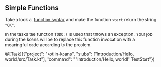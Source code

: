 ## Simple Functions

Take a look at [function syntax](http://kotlinlang.org/docs/reference/basic-syntax.html#defining-functions)
and make the function `start` return the string `"OK"`.

In the tasks the function `TODO()` is used that throws an exception.
Your job during the koans will be to replace this function invocation with a meaningful code according to the problem.


@[Task]({"project": "kotlin-koans", "stubs": ["Introduction/Hello, world!/src/Task.kt"], "command": "\"Introduction/Hello, world!\" TestStart"})